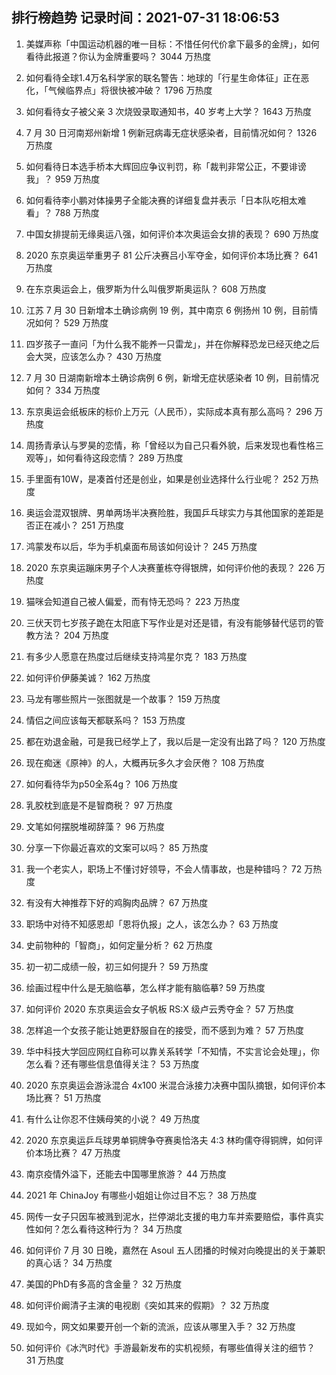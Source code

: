 
## 排行榜趋势 记录时间：2021-07-31 18:06:53
  
  1. 美媒声称「中国运动机器的唯一目标：不惜任何代价拿下最多的金牌」，如何看待此报道？你认为金牌重要吗？ 3044 万热度
    
  2. 如何看待全球1.4万名科学家的联名警告：地球的「行星生命体征」正在恶化，「气候临界点」将很快被冲破？ 1796 万热度
    
  3. 如何看待女子被父亲 3 次烧毁录取通知书，40 岁考上大学？ 1643 万热度
    
  4. 7 月 30 日河南郑州新增 1 例新冠病毒无症状感染者，目前情况如何？ 1326 万热度
    
  5. 如何看待日本选手桥本大辉回应争议判罚，称「裁判非常公正，不要诽谤我」？ 959 万热度
    
  6. 如何看待李小鹏对体操男子全能决赛的详细复盘并表示「日本队吃相太难看」？ 788 万热度
    
  7. 中国女排提前无缘奥运八强，如何评价本次奥运会女排的表现？ 690 万热度
    
  8. 2020 东京奥运举重男子 81 公斤决赛吕小军夺金，如何评价本场比赛？ 641 万热度
    
  9. 在东京奥运会上，俄罗斯为什么叫俄罗斯奥运队？ 608 万热度
    
  10. 江苏 7 月 30 日新增本土确诊病例 19 例，其中南京 6 例扬州 10 例，目前情况如何？ 529 万热度
    
  11. 四岁孩子一直问「为什么我不能养一只雷龙」，并在你解释恐龙已经灭绝之后会大哭，应该怎么办？ 430 万热度
    
  12. 7 月 30 日湖南新增本土确诊病例 6 例，新增无症状感染者 10 例，目前情况如何？ 334 万热度
    
  13. 东京奥运会纸板床的标价上万元（人民币），实际成本真有那么高吗？ 296 万热度
    
  14. 周扬青承认与罗昊的恋情，称「曾经以为自己只看外貌，后来发现也看性格三观等」，如何看待这段恋情？ 289 万热度
    
  15. 手里面有10W，是凑首付还是创业，如果是创业选择什么行业呢？ 252 万热度
    
  16. 奥运会混双银牌、男单两场半决赛险胜，我国乒乓球实力与其他国家的差距是否正在减小？ 251 万热度
    
  17. 鸿蒙发布以后，华为手机桌面布局该如何设计？ 245 万热度
    
  18. 2020 东京奥运蹦床男子个人决赛董栋夺得银牌，如何评价他的表现？ 226 万热度
    
  19. 猫咪会知道自己被人偏爱，而有恃无恐吗？ 223 万热度
    
  20. 三伏天罚七岁孩子跪在太阳底下写作业是对还是错，有没有能够替代惩罚的管教方法？ 204 万热度
    
  21. 有多少人愿意在热度过后继续支持鸿星尔克？ 183 万热度
    
  22. 如何评价伊藤美诚？ 162 万热度
    
  23. 马龙有哪些照片一张图就是一个故事？ 159 万热度
    
  24. 情侣之间应该每天都联系吗？ 153 万热度
    
  25. 都在劝退金融，可是我已经学上了，我以后是一定没有出路了吗？ 120 万热度
    
  26. 现在痴迷《原神》的人，大概再玩多久才会厌倦？ 108 万热度
    
  27. 如何看待华为p50全系4g？ 106 万热度
    
  28. 乳胶枕到底是不是智商税？ 97 万热度
    
  29. 文笔如何摆脱堆砌辞藻？ 96 万热度
    
  30. 分享一下你最近喜欢的文案可以吗？ 85 万热度
    
  31. 我一个老实人，职场上不懂讨好领导，不会人情事故，也是种错吗？ 72 万热度
    
  32. 有没有大神推荐下好的鸡胸肉品牌？ 67 万热度
    
  33. 职场中对待不知感恩却「恩将仇报」之人，该怎么办？ 63 万热度
    
  34. 史前物种的「智商」，如何定量分析？ 62 万热度
    
  35. 初一初二成绩一般，初三如何提升？ 59 万热度
    
  36. 绘画过程中什么是无脑临摹，怎么样才能有脑临摹? 59 万热度
    
  37. 如何评价 2020 东京奥运会女子帆板 RS:X 级卢云秀夺金？ 57 万热度
    
  38. 怎样追一个女孩子能让她更舒服自在的接受，而不感到为难？ 57 万热度
    
  39. 华中科技大学回应网红自称可以靠关系转学「不知情，不实言论会处理」，你怎么看？还有哪些信息值得关注？ 53 万热度
    
  40. 2020 东京奥运会游泳混合 4x100 米混合泳接力决赛中国队摘银，如何评价本场比赛？ 51 万热度
    
  41. 有什么让你忍不住姨母笑的小说？ 49 万热度
    
  42. 2020 东京奥运乒乓球男单铜牌争夺赛奥恰洛夫 4:3 林昀儒夺得铜牌，如何评价本场比赛？ 47 万热度
    
  43. 南京疫情外溢下，还能去中国哪里旅游？ 44 万热度
    
  44. 2021 年 ChinaJoy 有哪些小姐姐让你过目不忘？ 38 万热度
    
  45. 网传一女子只因车被溅到泥水，拦停湖北支援的电力车并索要赔偿，事件真实性如何？怎么看待这种行为？ 34 万热度
    
  46. 如何评价 7 月 30 日晚，嘉然在 Asoul 五人团播的时候对向晚提出的关于兼职的真心话？ 34 万热度
    
  47. 美国的PhD有多高的含金量？ 32 万热度
    
  48. 如何评价阚清子主演的电视剧《突如其来的假期》？ 32 万热度
    
  49. 现如今，网文如果要开创一个新的流派，应该从哪里入手？ 32 万热度
    
  50. 如何评价《冰汽时代》手游最新发布的实机视频，有哪些值得关注的细节？ 31 万热度
    